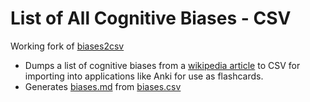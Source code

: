 List of All Cognitive Biases - CSV
==========================================

Working fork of [biases2csv](https://github.com/ErikBjare/biases2csv)
 - Dumps a list of cognitive biases from a [wikipedia article](https://en.wikipedia.org/wiki/List_of_cognitive_biases) to CSV for importing into applications like Anki for use as flashcards.
 - Generates [biases.md](data/biases.md) from [biases.csv](data/biases.csv)
